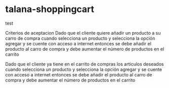 # talana-shoppingcart
test

Criterios de aceptacion
Dado que el cliente quiere añadir un producto a su carro de compra
cuando selecciona un producto y selecciona la opción agregar
y se cuente con acceso a internet
entonces se debe añadir el producto al carro de compra y debe aumentar el número
de productos en el carrito

Dado que el cliente ya tiene en el carrito de compras los articulos deseados
cuando selecciona un producto y selecciona la opción agregar
y se cuente con acceso a internet
entonces se debe añadir el producto al carro de compra y debe aumentar el número
de productos en el carrito
